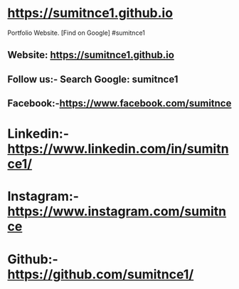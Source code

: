 

# https://sumitnce1.github.io
Portfolio Website.
[Find on Google] 
#sumitnce1
## Website: https://sumitnce1.github.io
## Follow us:- Search Google: sumitnce1
## Facebook:-https://www.facebook.com/sumitnce
# Linkedin:-https://www.linkedin.com/in/sumitnce1/
# Instagram:-https://www.instagram.com/sumitnce
# Github:- https://github.com/sumitnce1/
